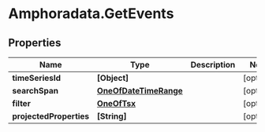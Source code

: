 # Amphoradata.GetEvents

## Properties

Name | Type | Description | Notes
------------ | ------------- | ------------- | -------------
**timeSeriesId** | **[Object]** |  | [optional] 
**searchSpan** | [**OneOfDateTimeRange**](OneOfDateTimeRange.md) |  | [optional] 
**filter** | [**OneOfTsx**](OneOfTsx.md) |  | [optional] 
**projectedProperties** | **[String]** |  | [optional] 


